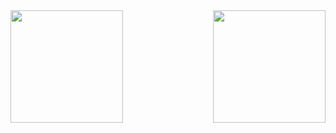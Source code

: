 <div><img height=180 align="left" src="https://stats.rconjoe.com/api?username=rconjoe&show_icons=true&theme=rose_pine" /> <img height=180 align="right" src="https://stats.rconjoe.com/api/top-langs/?username=rconjoe&hide_progress=true&theme=rose_pine&langs_count=10&card_width=360" /></div>
